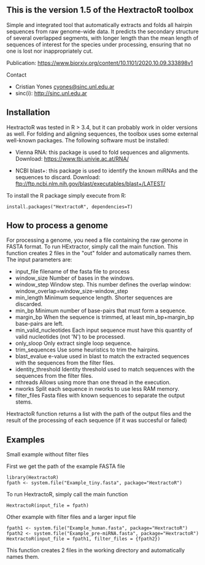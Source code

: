This is the version 1.5 of the HextractoR toolbox
-------------------------------------------------
Simple and integrated tool that automatically extracts and folds all hairpin
sequences from raw genome-wide data. It predicts the secondary structure of
several overlapped segments, with longer length than the mean length of
sequences of interest for the species under processing, ensuring that no one is
lost nor inappropriately cut.

Publication: https://www.biorxiv.org/content/10.1101/2020.10.09.333898v1

Contact
- Cristian Yones <cyones@sinc.unl.edu.ar>
- sinc(i):  http://sinc.unl.edu.ar

Installation
------------
HextractoR was tested in R > 3.4, but it can probably work in older versions as well.
For folding and aligning sequences, the toolbox uses some external well-known packages.
The following software must be installed:

- Vienna RNA: this package is used to fold sequences and alignments.
  Download: https://www.tbi.univie.ac.at/RNA/

- NCBI blast+: this package is used to identify the known miRNAs and the
  sequences to discard.
  Download: ftp://ftp.ncbi.nlm.nih.gov/blast/executables/blast+/LATEST/

To install the R package simply execute from R:

```{r}
install.packages("HextractoR", dependencies=T)
```

How to process a genome
--------------------------
For processing a genome, you need a file containing the raw genome in FASTA format.
To run HExtractor, simply call the main function. This function creates 2 files
in the "out" folder and automatically names them. The input parameters are:
- input_file filename of the fasta file to process
- window_size Number of bases in the windows.
- window_step Window step. This number defines the overlap window:
  window_overlap=window_size-window_step
- min_length Minimum sequence length. Shorter sequences are discarded.
- min_bp Minimum number of base-pairs that must form a sequence.
- margin_bp When the sequence is trimmed, at least min_bp+margin_bp base-pairs
  are left.
- min_valid_nucleotides Each input sequence must have this quantity of valid
  nucleotides (not 'N') to be processed.
- only_sloop Only extract single loop sequence.
- trim_sequences Use some heuristics to trim the hairpins.
- blast_evalue e-value used in blast to match the extracted sequences with the
  sequences from the filter files.
- identity_threshold Identity threshold used to match sequences with the
  sequences from the filter files.
- nthreads Allows using more than one thread in the execution.
- nworks Split each sequence in nworks to use less RAM memory.
- filter_files Fasta files with known sequences to separate the output stems.

HextractoR function returns a list with the path of the output files and the
result of the processing of each sequence (if it was succesful or failed)

Examples
--------

Small example without filter files

First we get the path of the example FASTA file
```{r}
library(HextractoR)
fpath <- system.file("Example_tiny.fasta", package="HextractoR")
```

To run HextractoR, simply call the main function
```{r}
HextractoR(input_file = fpath)
```

Other example with filter files and a larger input file
```{r}
fpath1 <- system.file("Example_human.fasta", package="HextractoR")
fpath2 <- system.file("Example_pre-miRNA.fasta", package="HextractoR")
HextractoR(input_file = fpath1, filter_files = {fpath2})
```
This function creates 2 files in the working directory and automatically names them.

